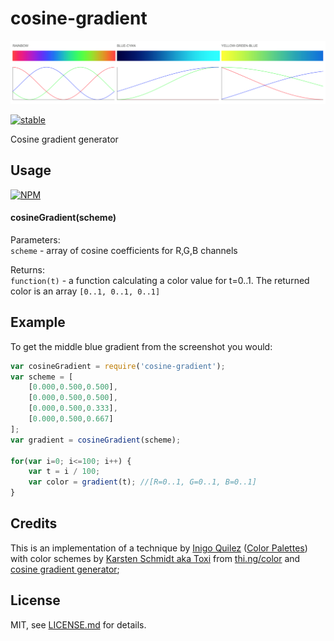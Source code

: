 # cosine-gradient

![](screenshot.png)

[![stable](http://badges.github.io/stability-badges/dist/stable.svg)](http://github.com/badges/stability-badges)

Cosine gradient generator

## Usage

[![NPM](https://nodei.co/npm/cosine-gradient.png)](https://www.npmjs.com/package/cosine-gradient)


#### cosineGradient(scheme)

Parameters:  
`scheme` - array of cosine coefficients for R,G,B channels

Returns:  
`function(t)` - a function calculating a color value for t=0..1. The returned color is an array `[0..1, 0..1, 0..1]`


## Example

To get the middle blue gradient from the screenshot you would:

```javascript
var cosineGradient = require('cosine-gradient');
var scheme = [
    [0.000,0.500,0.500],
    [0.000,0.500,0.500],
    [0.000,0.500,0.333],
    [0.000,0.500,0.667]
];
var gradient = cosineGradient(scheme);

for(var i=0; i<=100; i++) {
    var t = i / 100;
    var color = gradient(t); //[R=0..1, G=0..1, B=0..1]
}
```

## Credits

This is an implementation of a technique by [Inigo Quilez](https://twitter.com/iquilezles) ([Color Palettes](http://www.iquilezles.org/www/articles/palettes/palettes.htm)) with color schemes by [Karsten Schmidt aka Toxi](http://twitter.com/toxi) from [thi.ng/color](https://github.com/thi-ng/color/blob/master/src/gradients.org) and [cosine gradient generator](http://dev.thi.ng/gradients/);

## License

MIT, see [LICENSE.md](http://github.com/vorg/cosine-gradient/blob/master/LICENSE.md) for details.
